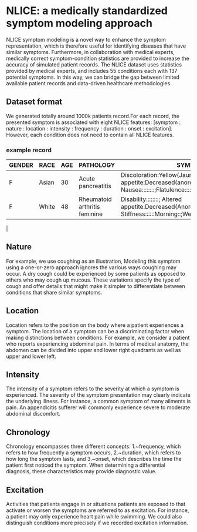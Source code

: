# NLICE: a medically standardized symptom modeling approach
 NLICE symptom modeling is a novel way to enhance the symptom representation, which is therefore useful for identifying diseases that have similar symptoms. Furthermore, in collaboration with medical experts, medically correct symptom-condition statistics are provided to increase the accuracy of simulated patient records. The NLICE dataset uses statistics provided by medical experts, and includes 55 conditions each with 137 potential symptoms. In this way, we can bridge the gap between limited available patient records and data-driven healthcare methodologies.
## Dataset format
We generated totally around 1000k patients record.For each record, the presented symptom is associated with
eight NLICE features: [symptom : nature : location :
intensity : frequency : duration : onset : excitation].
However, each condition does not need to contain all
NLICE features. 
### example record
| GENDER | RACE  | AGE | PATHOLOGY                                                               | SYMPTOMS                                                                                                                                                                                                          |
|--------|-------|-----|-------------------------------------------------------------------------|-------------------------------------------------------------------------------------------------------------------------------------------------------------------------------------------------------------------|
| F      | Asian | 30  | Acute pancreatitis                                                      |Discoloration:Yellow(Jaundice):::::::; Altered appetite:Decreased(anorexia):::::::;Pain:Radiating:::::::; Nausea::::::::;Flatulence::::::::; Bloating:::::::: |
| F      | White | 48  | Rheumatoid arthritis feminine| Disability::::::::; Altered appetite:Decreased(Anorexia):::::::; Fatigue::::::::; Stiffness::::::Morning::;Weight loss::::::::     
|

## Nature

 For example, we use coughing as an illustration, Modeling this symptom using a one-or-zero approach ignores the various ways coughing may occur. A dry cough could be experienced by some patients as opposed to others who may cough up mucous. These variations specify the type of cough and offer details that might make it simpler to differentiate between conditions that share similar symptoms.

## Location

Location refers to the position on the body where a patient experiences a symptom. The location of a symptom can be a discriminating factor when making distinctions between conditions. For example, we consider a patient who reports experiencing abdominal pain. In terms of medical anatomy, the abdomen can be divided into upper and lower right quadrants as well as upper and lower left. 


## Intensity

The intensity of a symptom refers to the severity at which a symptom is experienced. The severity of the symptom presentation may clearly indicate the underlying illness. For instance, a common symptom of many ailments is pain. An appendicitis sufferer will commonly experience severe to moderate abdominal discomfort.
 

## Chronology

Chronology encompasses three different concepts: 1.~frequency, which refers to how frequently a symptom occurs, 2.~duration, which refers to how long the symptom lasts, and 3.~onset, which describes the time the patient first noticed the symptom. When determining a differential diagnosis, these characteristics may provide diagnostic value.

## Excitation

Activities that patients engage in or situations patients are exposed to that activate or worsen the symptoms are referred to as excitation. For instance, a patient may only experience heart pain while swimming. We could also distinguish conditions more precisely if we recorded excitation information.


